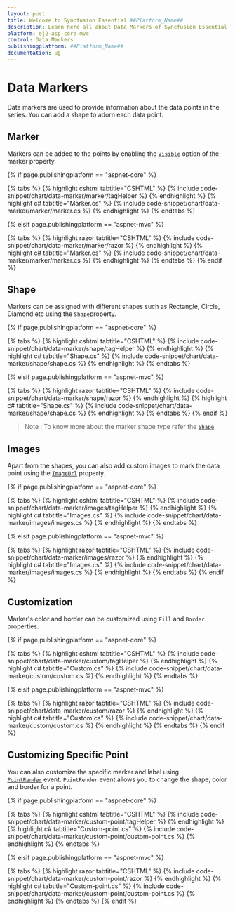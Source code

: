 ```yaml
---
layout: post
title: Welcome to Syncfusion Essential ##Platform_Name##
description: Learn here all about Data Markers of Syncfusion Essential ##Platform_Name## widgets based on HTML5 and jQuery.
platform: ej2-asp-core-mvc
control: Data Markers
publishingplatform: ##Platform_Name##
documentation: ug
---
```



# Data Markers

Data markers are used to provide information about the data points in the series. You can add a shape to adorn
each data point.

<!-- markdownlint-disable MD036 -->

## Marker

<!-- markdownlint-disable MD036 -->

Markers can be added to the points by enabling the [`Visible`](https://help.syncfusion.com/cr/aspnetcore-js2/Syncfusion.EJ2.Charts.ChartSeries.html#Syncfusion_EJ2_Charts_ChartSeries_Marker)
option of the marker property.

{% if page.publishingplatform == "aspnet-core" %}

{% tabs %}
{% highlight cshtml tabtitle="CSHTML" %}
{% include code-snippet/chart/data-marker/marker/tagHelper %}
{% endhighlight %}
{% highlight c# tabtitle="Marker.cs" %}
{% include code-snippet/chart/data-marker/marker/marker.cs %}
{% endhighlight %}
{% endtabs %}

{% elsif page.publishingplatform == "aspnet-mvc" %}

{% tabs %}
{% highlight razor tabtitle="CSHTML" %}
{% include code-snippet/chart/data-marker/marker/razor %}
{% endhighlight %}
{% highlight c# tabtitle="Marker.cs" %}
{% include code-snippet/chart/data-marker/marker/marker.cs %}
{% endhighlight %}
{% endtabs %}
{% endif %}



## Shape

Markers can be assigned with different shapes such as Rectangle, Circle, Diamond etc using the `Shape`property.

{% if page.publishingplatform == "aspnet-core" %}

{% tabs %}
{% highlight cshtml tabtitle="CSHTML" %}
{% include code-snippet/chart/data-marker/shape/tagHelper %}
{% endhighlight %}
{% highlight c# tabtitle="Shape.cs" %}
{% include code-snippet/chart/data-marker/shape/shape.cs %}
{% endhighlight %}
{% endtabs %}

{% elsif page.publishingplatform == "aspnet-mvc" %}

{% tabs %}
{% highlight razor tabtitle="CSHTML" %}
{% include code-snippet/chart/data-marker/shape/razor %}
{% endhighlight %}
{% highlight c# tabtitle="Shape.cs" %}
{% include code-snippet/chart/data-marker/shape/shape.cs %}
{% endhighlight %}
{% endtabs %}
{% endif %}



>Note : To know more about the marker shape type refer the [`Shape`](https://help.syncfusion.com/cr/aspnetcore-js2/Syncfusion.EJ2.Charts.ChartMarkerSettings.html#Syncfusion_EJ2_Charts_ChartMarkerSettings_Shape).

## Images

Apart from the shapes, you can also add custom images to mark the data point using the
[`ImageUrl`](https://help.syncfusion.com/cr/aspnetcore-js2/Syncfusion.EJ2.Charts.ChartMarkerSettings.html#Syncfusion_EJ2_Charts_ChartMarkerSettings_ImageUrl) property.

{% if page.publishingplatform == "aspnet-core" %}

{% tabs %}
{% highlight cshtml tabtitle="CSHTML" %}
{% include code-snippet/chart/data-marker/images/tagHelper %}
{% endhighlight %}
{% highlight c# tabtitle="Images.cs" %}
{% include code-snippet/chart/data-marker/images/images.cs %}
{% endhighlight %}
{% endtabs %}

{% elsif page.publishingplatform == "aspnet-mvc" %}

{% tabs %}
{% highlight razor tabtitle="CSHTML" %}
{% include code-snippet/chart/data-marker/images/razor %}
{% endhighlight %}
{% highlight c# tabtitle="Images.cs" %}
{% include code-snippet/chart/data-marker/images/images.cs %}
{% endhighlight %}
{% endtabs %}
{% endif %}



## Customization

Marker's color and border can be customized using `Fill` and `Border` properties.

{% if page.publishingplatform == "aspnet-core" %}

{% tabs %}
{% highlight cshtml tabtitle="CSHTML" %}
{% include code-snippet/chart/data-marker/custom/tagHelper %}
{% endhighlight %}
{% highlight c# tabtitle="Custom.cs" %}
{% include code-snippet/chart/data-marker/custom/custom.cs %}
{% endhighlight %}
{% endtabs %}

{% elsif page.publishingplatform == "aspnet-mvc" %}

{% tabs %}
{% highlight razor tabtitle="CSHTML" %}
{% include code-snippet/chart/data-marker/custom/razor %}
{% endhighlight %}
{% highlight c# tabtitle="Custom.cs" %}
{% include code-snippet/chart/data-marker/custom/custom.cs %}
{% endhighlight %}
{% endtabs %}
{% endif %}



## Customizing Specific Point

You can also customize the specific marker and label using
[`PointRender`](https://help.syncfusion.com/cr/aspnetcore-js2/Syncfusion.EJ2.Charts.Chart.html#Syncfusion_EJ2_Charts_Chart_PointRender) event.
`PointRender` event allows you to change the shape, color and border for a point.

{% if page.publishingplatform == "aspnet-core" %}

{% tabs %}
{% highlight cshtml tabtitle="CSHTML" %}
{% include code-snippet/chart/data-marker/custom-point/tagHelper %}
{% endhighlight %}
{% highlight c# tabtitle="Custom-point.cs" %}
{% include code-snippet/chart/data-marker/custom-point/custom-point.cs %}
{% endhighlight %}
{% endtabs %}

{% elsif page.publishingplatform == "aspnet-mvc" %}

{% tabs %}
{% highlight razor tabtitle="CSHTML" %}
{% include code-snippet/chart/data-marker/custom-point/razor %}
{% endhighlight %}
{% highlight c# tabtitle="Custom-point.cs" %}
{% include code-snippet/chart/data-marker/custom-point/custom-point.cs %}
{% endhighlight %}
{% endtabs %}
{% endif %}

